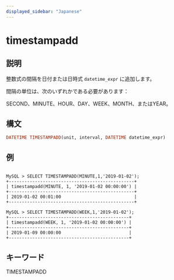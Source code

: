```yaml
---
displayed_sidebar: "Japanese"
---
```


# timestampadd

## 説明

整数式の間隔を日付または日時式 `datetime_expr` に追加します。

間隔の単位は、次のいずれかである必要があります：

SECOND、MINUTE、HOUR、DAY、WEEK、MONTH、またはYEAR。

## 構文

```Haskell
DATETIME TIMESTAMPADD(unit, interval, DATETIME datetime_expr)
```

## 例

```plain text

MySQL > SELECT TIMESTAMPADD(MINUTE,1,'2019-01-02');
+------------------------------------------------+
| timestampadd(MINUTE, 1, '2019-01-02 00:00:00') |
+------------------------------------------------+
| 2019-01-02 00:01:00                            |
+------------------------------------------------+

MySQL > SELECT TIMESTAMPADD(WEEK,1,'2019-01-02');
+----------------------------------------------+
| timestampadd(WEEK, 1, '2019-01-02 00:00:00') |
+----------------------------------------------+
| 2019-01-09 00:00:00                          |
+----------------------------------------------+
```

## キーワード

TIMESTAMPADD

